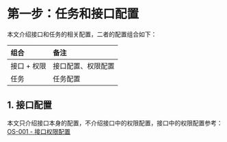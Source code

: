 # 第一步：任务和接口配置

本文介绍接口和任务的相关配置，二者的配置组合如下：

| 组合 | 备注 |
| :--- | :--- |
| 接口 + 权限 | 接口配置、权限配置 |
| 任务 | 任务配置 |

## 1. 接口配置

本文只介绍接口本身的配置，不介绍接口中的权限配置，接口中的权限配置参考：[OS-001 - 接口权限配置](/origin-x-engine/quan-xian-jiao-cheng/os-001-jie-kou-quan-xian-pei-zhi.md)

